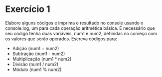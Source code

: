 # Exercício 1

Elabore alguns códigos e imprima o resultado no console usando o console.log, um para cada operação aritmética básica. É necessário que seu código tenha duas variáveis, num1 e num2, definidas no começo com os valores que serão operados. Escreva códigos para:

- Adição (num1 + num2)
- Subtração (num1 - num2)
- Multiplicação (num1 * num2)
- Divisão (num1 / num2)
- Módulo (num1 % num2)
